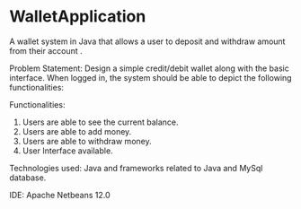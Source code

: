 # WalletApplication
A wallet system in Java that allows a user to deposit and withdraw amount from their account .


Problem Statement: 
Design a simple credit/debit wallet along with the basic interface.
When logged in, the system should be able to depict the following functionalities:

Functionalities:
1. Users are able to see the current balance.
2. Users are able to add money.
3. Users are able to withdraw money.
4. User Interface available.

Technologies used: 
Java and frameworks related to Java and MySql database.

IDE: 
Apache Netbeans 12.0

